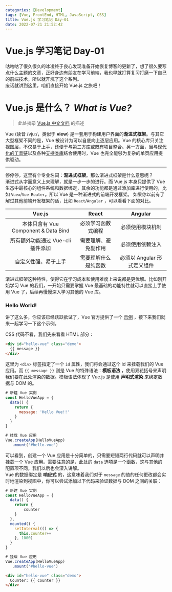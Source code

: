 ```yaml
---
categories: [Development]
tags: [Vue, FrontEnd, HTML, JavaScript, CSS]
title: Vue.js 学习笔记 Day-01
date: 2022-07-21 21:52:42
---
```


# Vue.js 学习笔记 Day-01
咕咕咕了很久很久的冰凌终于良心发现准备开始恢复博客的更新了，想了很久要写点什么主题的文章，正好身边有朋友在学习前端，我也早就打算复习打磨一下自己的前端技术，所以就开坑了这个系列。   
废话就讲到这里，咱们直接开始 Vue.js 之旅吧！

# Vue.js 是什么？ *What is Vue?*
> 此处摘录 [Vue.js 中文文档](https://v3.cn.vuejs.org/) 的描述     

Vue (读音 /vjuː/，类似于 **view**) 是一套用于构建用户界面的**渐进式框架**。与其它大型框架不同的是，Vue 被设计为可以自底向上逐层应用。Vue 的核心库只关注视图层，不仅易于上手，还便于与第三方库或既有项目整合。另一方面，当与[现代化的工具链](https://v3.cn.vuejs.org/guide/single-file-component.html)以及各种[支持类库](https://github.com/vuejs/awesome-vue#components--libraries)结合使用时，Vue 也完全能够为复杂的单页应用提供驱动。   

----

停停停，这里有个专业名词：**渐进式框架**。那么渐进式框架是什么意思呢？   
渐进式从字面意义上来理解，就是一步一步的进行。而 Vue.js 本身只提供了 Vue 生态中最核心的组件系统和数据绑定，其余的功能都是通过添加库进行使用的，比如 `Vuex`/`Vue Router`。所以 Vue 是一种渐进式的前端开发框架。
如果你以前有了解过其他前端开发框架的话，比如 `React`/`Angular` ，可以看看下面的对比。

|Vue.js|React|Angular|
|:-:|:-:|:-:|
|本体只含有 Vue Component & Data Bind | 必须学习函数式编程 | 必须使用模块机制 |
| 所有额外功能通过 Vue-cli 插件添加 | 需要理解、避免副作用 | 必须使用依赖注入 |
| 自定义性强，易于上手 | 需要理解什么是纯函数 | 必须以 Angular 形式定义组件 |

渐进式框架这种特性，使得它在学习成本和使用难度上来说都是更优解。比如刚开始学习 Vue 的我们，一开始只需要掌握 Vue 最基础的功能特性就可以直接上手使用 Vue 了，后续再慢慢深入学习其他的 Vue 库。

### Hello World!
讲了这么多，你应该已经跃跃欲试了，Vue 官方提供了一个 [示例](https://codepen.io/team/Vue/pen/KKpRVpx) ，接下来我们就来一起学习一下这个示例。

CSS 代码不看，我们先来看看 HTML 部分：
```html
<div id="hello-vue" class="demo">
  {{ message }}
</div>
```
这里为 `<div>` 标签指定了一个 `id` 属性，我们将会通过这个 id 来挂载我们的 Vue 应用。而 `{{ message }}` 则是 Vue 的特殊语法：**模板语法** ，使用双花括号来声明我们要在此处渲染的数据。模板语法体现了 Vue.js 是使用 **声明式渲染** 来绑定数据与 DOM 的。

```js
# 新建 Vue 实例
const HelloVueApp = {
  data() {
    return {
      message: 'Hello Vue!!'
    }
  }
}

# 挂载 Vue 应用
Vue.createApp(HelloVueApp)
   .mount('#hello-vue')
```
可以看到，创建一个 Vue 应用是十分简单的，只需要短短两行代码就可以声明并挂载一个 Vue 应用。需要注意的是，此处的 `data` 选项是一个函数，这与其他的配置项不同，我们以后也会深入讲解。   
Vue 的数据绑定是 **响应式** 的，这意味着我们对于 `message` 的值的任何更改都会实时地渲染到视图中，你可以尝试添加以下代码来验证数据与 DOM 之间的关联：
```js
# 新建 Vue 实例
const HelloVueApp = {
  data() {
    return {
		counter
    }
  },
  mounted() {
    setInterval(() => {
	  this.counter++
    }, 1000)
  }
}

# 挂载 Vue 应用
Vue.createApp(HelloVueApp)
   .mount('#hello-vue')
```

```html
<div id="hello-vue" class="demo">
  Counter: {{ counter }}
</div>
```

